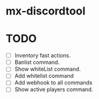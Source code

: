 # mx-discordtool

# TODO 
- [ ] Inventory fast actions.
- [ ] Banlist command.
- [ ] Show whiteList command.
- [ ] Add whitelist command
- [ ] Add webhook to all commands
- [ ] Show active players command.